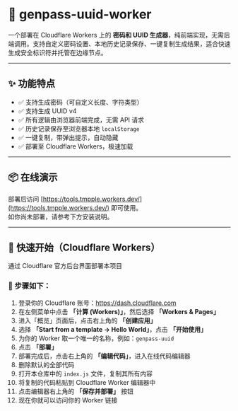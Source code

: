 # 🔐 genpass-uuid-worker

一个部署在 Cloudflare Workers 上的 **密码和 UUID 生成器**，纯前端实现，无需后端调用。支持自定义密码设置、本地历史记录保存、一键复制生成结果，适合快速生成安全标识符并托管在边缘节点。

---

## ✨ 功能特点

- ✅ 支持生成密码（可自定义长度、字符类型）
- ✅ 支持生成 UUID v4
- ✅ 所有逻辑由浏览器前端完成，无需 API 请求
- ✅ 历史记录保存至浏览器本地 `localStorage`
- ✅ 一键复制，带弹出提示，自动隐藏
- ✅ 部署至 Cloudflare Workers，极速加载

---

## 📦 在线演示

部署后访问 [https://tools.tmpple.workers.dev/](https://tools.tmpple.workers.dev/) 即可使用。  
如你尚未部署，请参考下方安装说明。

---

## 🚀 快速开始（Cloudflare Workers）

通过 Cloudflare 官方后台界面部署本项目

### 🧭 步骤如下：

1. 登录你的 Cloudflare 账号：https://dash.cloudflare.com  
2. 在左侧菜单中点击 **「计算 (Workers)」**，然后选择 **「Workers & Pages」**  
3. 进入「概览」页面后，点击右上角的 **「创建应用」**  
4. 选择 **「Start from a template → Hello World」**，点击 **「开始使用」**  
5. 为你的 Worker 取一个唯一的名称，例如：`genpass-uuid`  
6. 点击 **「部署」**  
7. 部署完成后，点击右上角的 **「编辑代码」**，进入在线代码编辑器  
8. 删除默认的全部代码  
9. 打开本仓库中的 `index.js` 文件，复制其所有内容  
10. 将复制的代码粘贴到 Cloudflare Worker 编辑器中  
11. 点击编辑器右上角的 **「保存并部署」** 按钮  
12. 现在你就可以访问你的 Worker 链接
